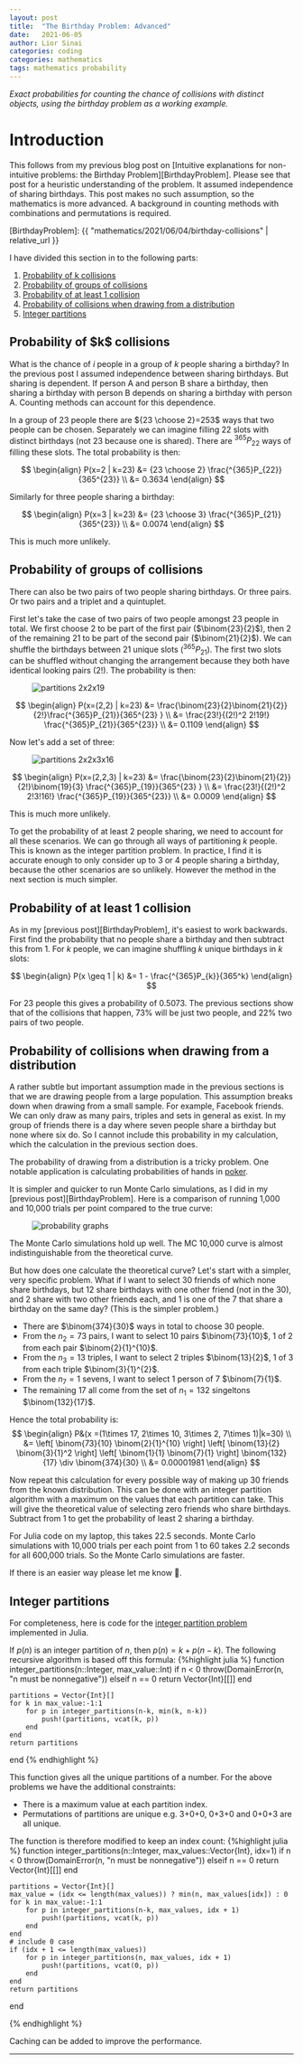 ```yaml
---
layout: post
title:  "The Birthday Problem: Advanced"
date:   2021-06-05
author: Lior Sinai
categories: coding
categories: mathematics
tags: mathematics probability
---
```


_Exact probabilities for counting the chance of collisions with distinct objects, using the birthday problem as a working example._ 

# Introduction

This follows from my previous blog post on [Intuitive explanations for non-intuitive problems: the Birthday Problem][BirthdayProblem]. 
Please see that post for a heuristic understanding of the problem.
It assumed independence of sharing birthdays.
This post makes no such assumption, so the mathematics is more advanced.
A background in counting methods with combinations and permutations is required.

[BirthdayProblem]: {{ "mathematics/2021/06/04/birthday-collisions" | relative_url }}

I have divided this section in to the following parts:
1. [Probability of k collisions](#exact-k-collisions)
2. [Probability of groups of collisions](#groups-collisions)
3. [Probability of at least 1 collision](#at-least-1)
4. [Probability of collisions when drawing from a distribution](#drawing-distribution)
5. [Integer partitions](#integer-partitions)

<h2 id="exact-k-collisions"> Probability of $k$ collisions </h2>

What is the chance of $i$ people in a group of $k$ people sharing a birthday? In the previous post I assumed independence between sharing birthdays. 
But sharing is dependent. If person A and person B share a birthday, then sharing a birthday with person B depends on sharing a birthday with person A. Counting methods can account for this dependence.

In a group of 23 people there are ${23 \choose 2}=253$ ways that two people can be chosen. 
Separately we can imagine filling 22 slots with distinct birthdays (not 23 because one is shared). 
There are $^{365}P_{22}$ ways of filling these slots. The total probability is then:

$$ \begin{align} 
P(x=2 | k=23) &= {23 \choose 2} \frac{^{365}P_{22}}{365^{23}} \\
              &= 0.3634
\end{align}
$$ 

Similarly for three people sharing a birthday:

$$ \begin{align} 
P(x=3 | k=23) &= {23 \choose 3} \frac{^{365}P_{21}}{365^{23}} \\
              &= 0.0074
\end{align}
$$ 

This is much more unlikely.


<h2 id="groups-collisions"> Probability of groups of collisions </h2>

There can also be two pairs of two people sharing birthdays. Or three pairs. Or two pairs and a triplet and a quintuplet.

First let's take the case of two pairs of two people amongst 23 people in total.
We first choose 2 to be part of the first pair ($\binom{23}{2}$), then 2 of the remaining 21 to be part of the second pair ($\binom{21}{2}$).
We can shuffle the birthdays between 21 unique slots ($^{365}P_{21}$).
The first two slots can be shuffled without changing the arrangement because they both have identical looking pairs ($2!$).
The probability is then:

<figure class="post-figure" id="partitions21">
<img class="img-80" 
    src="/assets/posts/birthday-collisions/partitions21.png"
	alt="partitions 2x2x19"
	>
	<figcaption></figcaption>
</figure>

$$ \begin{align} 
P(x=(2,2) | k=23) &= \frac{\binom{23}{2}\binom{21}{2}}{2!}\frac{^{365}P_{21}}{365^{23} } \\
                    &= \frac{23!}{(2!)^2 2!19!} \frac{^{365}P_{21}}{365^{23}} \\
                    &= 0.1109
\end{align}
$$ 

Now let's add a set of three:

<figure class="post-figure" id="partitions19">
<img class="img-80" 
    src="/assets/posts/birthday-collisions/partitions19.png"
	alt="partitions 2x2x3x16"
	>
	<figcaption></figcaption>
</figure>

$$ \begin{align} 
P(x=(2,2,3) | k=23) &= \frac{\binom{23}{2}\binom{21}{2}}{2!}\binom{19}{3} \frac{^{365}P_{19}}{365^{23} } \\
                    &= \frac{23!}{(2!)^2 2!3!16!} \frac{^{365}P_{19}}{365^{23}} \\
                    &= 0.0009
\end{align}
$$ 

This is much more unlikely.

To get the probability of at least 2 people sharing, we need to account for all these scenarios. 
We can go through all ways of partitioning $k$ people. This is known as the integer partition problem.
In practice, I find it is accurate enough to only consider up to 3 or 4 people sharing a birthday, because the other 
scenarios are so unlikely. However the method in the next section is much simpler.

<h2 id="at-least-1"> Probability of at least 1 collision </h2>

As in my [previous post][BirthdayProblem], it's easiest to work backwards. First find the probability that no people share a birthday
and then subtract this from 1. For $k$ people, we can imagine shuffling $k$ unique birthdays in $k$ slots:

$$ \begin{align} 
P(x \geq 1 | k) &= 1 - \frac{^{365}P_{k}}{365^k}
\end{align}
$$ 

For 23 people this gives a probability of 0.5073. The previous sections show that of the collisions that happen, 73% will be just two people, and 22% two pairs of two people. 

<h2 id="drawing-distribution"> Probability of collisions when drawing from a distribution </h2>

A rather subtle but important assumption made in the previous sections is that we are drawing people from a large population.
This assumption breaks down when drawing from a small sample. For example, Facebook friends. 
We can only draw as many pairs, triples and sets in general as exist.
In my group of friends there is a day where seven people share a birthday but none where six do.
So I cannot include this probability in my calculation, which the calculation in the previous section does.

The probability of drawing from a distribution is a tricky problem. 
One notable application is calculating probabilities of hands in [poker][wiki_poker]. 

[wiki_poker]: https://en.wikipedia.org/wiki/Poker_probability

It is simpler and quicker to run Monte Carlo simulations, as I did in my [previous post][BirthdayProblem]. Here is a comparison of running 1,000 and 10,000 trials per point compared to the true curve:

<figure class="post-figure" id="probability_graphs">
<img class="img-80" 
    src="/assets/posts/birthday-collisions/sampled_mc.png"
	alt="probability graphs"
	>
	<figcaption></figcaption>
</figure>

The Monte Carlo simulations hold up well. The MC 10,000 curve is almost indistinguishable from the theoretical curve.

But how does one calculate the theoretical curve? Let's start with a simpler, very specific problem. 
What if I want to select 30 friends of which none share birthdays, but 12 share birthdays with one other friend (not in the 30), and 2 share with two other friends each, and 1 is one of the 7 that share a birthday on the same day? (This is the simpler problem.)
- There are $\binom{374}{30}$ ways in total to choose 30 people. 
- From the $n_2=73$ pairs, I want to select 10 pairs $\binom{73}{10}$, 1 of 2 from each pair $\binom{2}{1}^{10}$. 
- From the $n_3=13$ triples, I want to select 2 triples $\binom{13}{2}$, 1 of 3 from each triple $\binom{3}{1}^{2}$.
- From the $n_7=1$ sevens, I want to select 1 person of 7 $\binom{7}{1}$.
- The remaining $17$ all come from the set of $n_1=132$ singeltons $\binom{132}{17}$.

Hence the total probability is:
$$ \begin{align} 
P&(x =(1\times 17, 2\times 10, 3\times 2, 7\times 1)|k=30) \\
    &= 
    \left[ \binom{73}{10} \binom{2}{1}^{10} \right]
    \left[ \binom{13}{2} \binom{3}{1}^2 \right]
    \left[ \binom{1}{1} \binom{7}{1} \right] 
    \binom{132}{17}
    \div \binom{374}{30} \\
    &= 0.00001981
\end{align}
$$ 

Now repeat this calculation for every possible way of making up 30 friends from the known distribution.
This can be done with an integer partition algorithm with a maximum on the values that each partition can take.
This will give the theoretical value of selecting zero friends who share birthdays.
Subtract from 1 to get the probability of least 2 sharing a birthday.

For Julia code on my laptop, this takes 22.5 seconds.
Monte Carlo simulations with 10,000 trials per each point from 1 to 60 takes 2.2 seconds for all 600,000 trials.
So the Monte Carlo simulations are faster.

If there is an easier way please let me know 🙂.

<h2 id="integer-partitions"> Integer partitions </h2>

For completeness, here is code for the [integer partition problem][wiki_partitions] implemented in Julia.

If $p(n)$ is an integer partition of $n$, then $p(n) = k + p(n -k)$. 
The following recursive algorithm is based off this formula:
{%highlight julia %}
function integer_partitions(n::Integer, max_value::Int)
    if n < 0
        throw(DomainError(n, "n must be nonnegative"))
    elseif n == 0
        return Vector{Int}[[]]
    end

    partitions = Vector{Int}[]
    for k in max_value:-1:1
        for p in integer_partitions(n-k, min(k, n-k))
            push!(partitions, vcat(k, p))
        end
    end        
    return partitions
end
{% endhighlight %}

This function gives all the unique partitions of a number.
For the above problems we have the additional constraints:
- There is a maximum value at each partition index.
- Permutations of partitions are unique e.g. 3+0+0, 0+3+0 and 0+0+3 are all unique.

The function is therefore modified to keep an index count:
{%highlight julia %}
function integer_partitions(n::Integer, max_values::Vector{Int}, idx=1)
    if n < 0
        throw(DomainError(n, "n must be nonnegative"))
    elseif n == 0 
        return Vector{Int}[[]]
    end

    partitions = Vector{Int}[]
    max_value = (idx <= length(max_values)) ? min(n, max_values[idx]) : 0
    for k in max_value:-1:1
        for p in integer_partitions(n-k, max_values, idx + 1)
            push!(partitions, vcat(k, p))
        end
    end    
    # include 0 case 
    if (idx + 1 <= length(max_values))
        for p in integer_partitions(n, max_values, idx + 1)
            push!(partitions, vcat(0, p))
        end
    end
    return partitions
end

{% endhighlight %}

Caching can be added to improve the performance. 

[wiki_partitions]: https://en.wikipedia.org/wiki/Partition_(number_theory)


---
